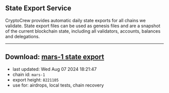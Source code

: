 ## State Export Service
CryptoCrew provides automatic daily state exports for all chains we validate. State export files can be used as genesis files and are a snapshot of the current blockchain state, including all validators, accounts, balances and delegations.

---
**Download: [mars-1 state export](https://dl-eu2.ccvalidators.com/SERVICE/mars/mars-1_export_8221105.json)**
---

- last updated: Wed Aug 07 2024 18:21:47
- chain id: `mars-1`
- export height: `8221105`
- use for: airdrops, local tests, chain recovery
